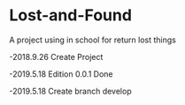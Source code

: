 # Lost-and-Found
A project using in school for return lost things

-2018.9.26 Create Project

-2019.5.18 Edition 0.0.1 Done

-2019.5.18 Create branch develop